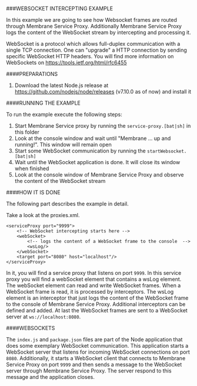 ###WEBSOCKET INTERCEPTING EXAMPLE

In this example we are going to see how Websocket frames are routed through Membrane Service Proxy. Additionally
Membrane Service Proxy logs the content of the WebSocket stream by intercepting and processing it.

WebSocket is a protocol which allows full-duplex communication with a single TCP connection. One can "upgrade" a
HTTP connection by sending specific WebSocket HTTP headers. You will find more information on WebSockets on
https://tools.ietf.org/html/rfc6455




####PREPARATIONS
1. Download the latest Node.js release at https://github.com/nodejs/node/releases (v7.10.0 as of now) and install it



####RUNNING THE EXAMPLE

To run the example execute the following steps:

1. Start Membrane Service proxy by running the `service-proxy.[bat|sh]` in this folder
2. Look at the console window and wait until "Membrane ... up and running!". This window will remain open
3. Start some WebSocket communication by running the `startWebsocket.[bat|sh]`
4. Wait until the WebSocket application is done. It will close its window when finished
5. Look at the console window of Membrane Service Proxy and observe the content of the WebSocket stream



####HOW IT IS DONE

The following part describes the example in detail.

Take a look at the proxies.xml.

```
<serviceProxy port="9999">
    <!-- WebSocket intercepting starts here -->
    <webSocket>
        <!-- logs the content of a WebSocket frame to the console  -->
        <wsLog/>
    </webSocket>
    <target port="8080" host="localhost"/>
</serviceProxy>
```

In it, you will find a service proxy that listens on port `9999`.
In this service proxy you will find a webSocket element that contains a wsLog element. The webSocket element can read
and write WebSocket frames. When a WebSocket frame is read, it is processed by interceptors. The wsLog element is an
interceptor that just logs the content of the WebSocket frame to the console of Membrane Service Proxy. Additional
interceptors can be defined and added.
At last the WebSocket frames are sent to a WebSocket server at `ws://localhost:8080`.

####WEBSOCKETS

The `index.js` and `package.json` files are part of the Node application that does some exemplary WebSocket communication.
This application starts a WebSocket server that listens for incoming WebSocket connections on port `8080`. Additionally,
it starts a WebSocket client that connects to Membrane Service Proxy on port `9999` and then sends a message to the
WebSocket server through Membrane Service Proxy. The server respond to this message and the application closes.
